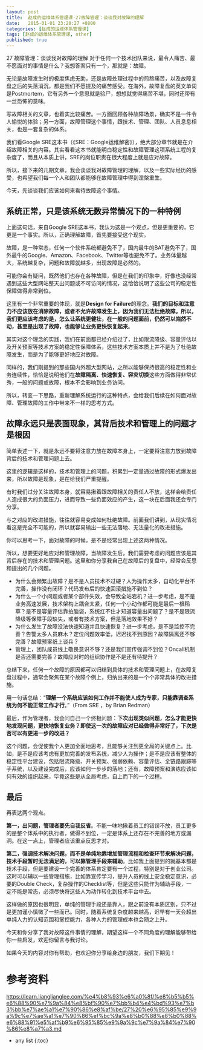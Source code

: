 ```yaml
---
layout: post
title:  赵成的运维体系管理课-27故障管理：谈谈我对故障的理解
date:   2015-01-01 23:20:27 +0800
categories: [赵成的运维体系管理课]
tags: [赵成的运维体系管理课, other]
published: true
---
```




27 故障管理：谈谈我对故障的理解
对于任何一个技术团队来说，最令人痛苦、最不愿面对的事情是什么？我想答案只有一个，那就是：故障。

无论是故障发生时的极度焦虑无助，还是故障处理过程中的煎熬痛苦，以及故障复盘之后的失落消沉，都是我们不愿提及的痛苦感受。在海外，故障复盘的英文单词是Postmortem，它有另外一个意思就是验尸，想想就觉得痛苦不堪，同时还带有一丝恐怖的意味。

写故障相关的文章，也着实比较痛苦。一方面回顾各种故障场景，确实不是一件令人愉悦的体验；另一方面，故障管理这个事情，跟技术、管理、团队、人员息息相关，也是一套复杂的体系。

我们看Google SRE这本书（《SRE：Google运维解密》），绝大部分章节就是在介绍故障相关的内容。其实看看这本书就能明白稳定性和故障管理这项系统工程的复杂度了，而且从本质上讲，SRE的岗位职责在很大程度上就是应对故障。

所以，接下来的几期文章，我会谈谈我对故障管理的理解，以及一些实际经历的感受，也希望我们每一个人和团队都能够在故障管理中得到涅槃重生。

今天，先谈谈我们应该如何来看待故障这个事情。

## 系统正常，只是该系统无数异常情况下的一种特例

上面这句话，来自Google SRE这本书，我认为这是一个观点，但是更重要的，它更是一个事实。所以，正确理解故障，首先要接受这个现实。

故障，是一种常态，任何一个软件系统都避免不了，国内最牛的BAT避免不了，国外最牛的Google、Amazon、Facebook、Twitter等也避免不了。业务体量越大，系统越复杂，问题和故障就越多，出现故障是必然的。

可能你会有疑问，既然他们也存在各种故障，但是在我们的印象中，好像也没经常遇到这些大型网站整天出问题或不可访问的情况，这恰恰说明了这些公司的稳定性保障做得非常到位。

这里有一个非常重要的体现，就是**Design for Failure**的理念。**我们的目标和注意力不应该放在消除故障，或者不允许故障发生上，因为我们无法杜绝故障。所以，我们更应该考虑的是，怎么让系统更健壮，在一般的问题面前，仍然可以岿然不动，甚至是出现了故障，也能够让业务更快恢复起来**。

其实对这个理念的实践，我们在前面都已经介绍过了，比如限流降级、容量评估以及开关预案等技术方案的稳定性保障体系，这些技术方案本质上并不是为了杜绝故障发生，而是为了能够更好地应对故障。

同样的，我们刚提到的那些国内外超大型网站，之所以能够保持很高的稳定性和业务连续性，恰恰是说明他们在**故障隔离、快速恢复、容灾切换**这些方面做得非常优秀，一般的问题或故障，根本不会影响到业务访问。

所以，转变一下思路，重新理解系统运行的这种特点，会给我们后续在如何面对故障、管理故障的工作中带来不一样的思考方式。

## 故障永远只是表面现象，其背后技术和管理上的问题才是根因

简单表述一下，就是永远不要将注意力放在故障本身上，一定要将注意力放到故障背后的技术和管理问题上去。

这里的逻辑是这样的，技术和管理上的问题，积累到一定量通过故障的形式爆发出来，所以故障是现象，是在给我们严重提醒。

有时我们过分关注故障本身，就容易揪着跟故障相关的责任人不放，这样会给责任人造成很大的负面压力，进而导致一些负面效应的产生，这一块在后面我还会专门分享。

与之对应的改进措施，往往就容易变成如何杜绝故障。前面我们讲到，从现实情况看这是完全不可能的，所以就容易输出一些无法落地、无法量化的改进措施。

你可以思考一下，面对故障的时候，是不是经常出现上述这两种情况。

所以，想要更好地应对和管理故障，当故障发生后，我们需要考虑的问题应该是其背后存在的技术和管理问题。这里和你分享我自己在故障后的复盘中，经常会反思和提出的几个问题。

* 为什么会频繁出故障？是不是人员技术不过硬？人为操作太多，自动化平台不完善，操作没有闭环？代码发布后的快速回滚措施不到位？
* 为什么一个小问题或者某个部件失效，会导致全站宕机？进一步考虑，是不是业务高速发展，技术架构上耦合太紧，任何一个小动作都可能是最后一根稻草？是不是容量评估靠拍脑袋，系统扛不住才知道容量出问题了？是不是限流降级等保障手段缺失，或者有技术方案，但是落地效果不好？
* 为什么发生了故障没法快速知道并且快速恢复？进一步考虑，是不是监控不完善？告警太多人员麻木？定位问题效率低，迟迟找不到原因？故障隔离还不够完善？故障预案纸上谈兵？
* 管理上，团队成员线上敬畏意识不够？还是我们宣传强调不到位？Oncall机制是否还需要完善？故障应对时的组织协作是不是还有待提升？

总结下来，任何一个故障的原因都可以归结到具体的技术和管理问题上，在故障复盘过程中，通常会聚焦在某个故障个例上，归纳出来的是一个个非常具体的改进措施。

用一句话总结：“**理解一个系统应该如何工作并不能使人成为专家，只能靠调查系统为何不能正常工作才行**。”（From SRE ，by Brian Redman）

最后，作为管理者，我会问自己一个终极问题：**下次出现类似问题，怎么才能更快地发现问题，更快地恢复业务？即使这一次的故障应对已经做得非常好了，下次是否可以有更进一步的改进？**

这个问题，会促使我个人更加全面地思考，且能够关注到更全局的关键点上。比如，是不是应该考虑有更加完善的发布系统，减少人为操作；是不是应该有整体的稳定性平台建设，包括限流降级、开关预案、强弱依赖、容量评估、全链路跟踪等子系统，以及建设完成后，应该如何一步步的落地；还有，故障预案和演练应该如何有效的组织起来，毕竟这些是从全局考虑，自上而下的一个过程。

## 最后

再表达两个观点。

**第一，出问题，管理者要先自我反省**。不能一味地揪着员工的错误不放，员工更多的是整个体系中的执行者，做得不到位，一定是体系上还存在不完善的地方或漏洞。在这一点上，管理者应该重点反思才对。

**第二，强调技术解决问题，而不是单纯地靠增加管理流程和检查环节来解决问题，技术手段暂时无法满足的，可以靠管理手段来辅助**。比如我上面提到的就基本都是技术手段，但是要建设一个完善的体系肯定要有一个过程，特别是对于创业公司。这时可以辅以一些管理措施，比如靠宣传学习，提升人员的线上安全稳定意识，必要的Double Check，复杂操作的Checklist等，但是这些只能作为辅助手段，一定不能是常态，必须尽快将这些人为动作转化到技术平台中去。

这样做的原因也很明显，单纯的管理手段还是靠人，跟之前没有本质区别，只不过是更加谨小慎微了一些而已。同时，随着系统复杂度越来越高，迟早有一天会超出单纯人力的认知范围和掌控能力，各种人力的管理成本也会随之上升。

今天和你分享了我对故障这件事情的理解，期望这样一个不同角度的理解能够带给你一些启发，欢迎你留言与我讨论。

如果今天的内容对你有帮助，也欢迎你分享给身边的朋友，我们下期见！




# 参考资料

https://learn.lianglianglee.com/%e4%b8%93%e6%a0%8f/%e8%b5%b5%e6%88%90%e7%9a%84%e8%bf%90%e7%bb%b4%e4%bd%93%e7%b3%bb%e7%ae%a1%e7%90%86%e8%af%be/27%20%e6%95%85%e9%9a%9c%e7%ae%a1%e7%90%86%ef%bc%9a%e8%b0%88%e8%b0%88%e6%88%91%e5%af%b9%e6%95%85%e9%9a%9c%e7%9a%84%e7%90%86%e8%a7%a3.md

* any list
{:toc}

